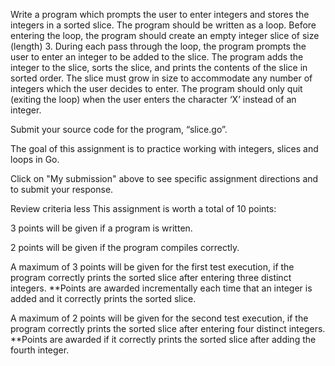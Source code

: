 Write a program which prompts the user to enter integers and stores the integers in a sorted slice. The program should be written as a loop. Before entering the loop, the program should create an empty integer slice of size (length) 3. During each pass through the loop, the program prompts the user to enter an integer to be added to the slice. The program adds the integer to the slice, sorts the slice, and prints the contents of the slice in sorted order. The slice must grow in size to accommodate any number of integers which the user decides to enter. The program should only quit (exiting the loop) when the user enters the character ‘X’ instead of an integer.

Submit your source code for the program,
“slice.go”.



The goal of this assignment is to practice working with integers, slices and loops in Go.

Click on "My submission" above to see specific assignment directions and to submit your response.

Review criteria
less 
This assignment is worth a total of 10 points:

3 points will be given if a program is written.

2 points will be given if the program compiles correctly.

A maximum of 3 points will be given for the first test execution, if the program correctly prints the sorted slice after entering three distinct integers. **Points are awarded incrementally each time that an integer is added and it correctly prints the sorted slice. 

A maximum of 2 points will be given for the second test execution, if the program correctly prints the sorted slice after entering four distinct integers. **Points are awarded if it correctly prints the sorted slice after adding the fourth integer.
